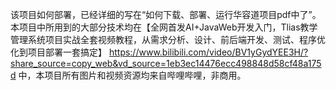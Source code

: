 该项目如何部署，已经详细的写在“如何下载、部署、运行华容道项目pdf中了”。本项目中所用到的大部分技术均在【全网首发AI+JavaWeb开发入门，Tlias教学管理系统项目实战全套视频教程，从需求分析、设计、前后端开发、测试、程序优化到项目部署一套搞定】 https://www.bilibili.com/video/BV1yGydYEE3H/?share_source=copy_web&vd_source=1eb3ec14476ecc498848d58cf48a175d  中，本项目所有图片和视频资源均来自哔哩哔哩，非商用。
